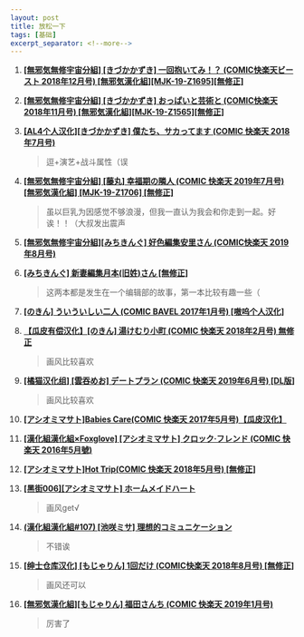 ```yaml
---
layout: post
title: 放松一下
tags: [基础]
excerpt_separator: <!--more-->
---
```

<!--more-->

1. [**[無邪気無修宇宙分組] [きづかかずき] 一回抱いてみ！？ (COMIC快楽天ビースト 2018年12月号) [無邪気漢化組][MJK-19-Z1695][無修正]**](https://wnacg.org/photos-index-aid-78677.html)

2. [**[無邪気無修宇宙分組] [きづかかずき] おっぱいと芸術と (COMIC快楽天 2018年11月号) [無邪気漢化組][MJK-19-Z1565][無修正]**](wnacg.org/photos-index-aid-72867.html)

3. [**[AL4个人汉化][きづかかずき] 僕たち、サカってます (COMIC 快楽天 2018年7月号)**](https://wnacg.org/photos-index-aid-69995.html)

   > 逗+演艺+战斗属性（误

4. [**[無邪気無修宇宙分組] [藤丸] 幸福期の隣人 (COMIC 快楽天 2019年7月号) [無邪気漢化組] [MJK-19-Z1706] [無修正]**](https://wnacg.org/photos-index-aid-78721.html)

   > 虽以巨乳为因感觉不够浪漫，但我一直认为我会和你走到一起。好诶！！（大叔发出震声

3. [**[無邪気無修宇宙分組][みちきんぐ] 好色編集安里さん (COMIC快楽天 2019年8月号)**](https://wnacg.org/photos-index-aid-79699.html)

4. [**[みちきんぐ] 新妻編集月本(旧姓)さん [無修正]**](https://wnacg.org/photos-index-aid-50651.html)

   > 这两本都是发生在一个编辑部的故事，第一本比较有趣一些（

5. [**[のきん] ういういしい二人 (COMIC BAVEL 2017年1月号) [嗷呜个人汉化]**](https://wnacg.org/photos-index-aid-79829.html)

6. [**【瓜皮有偿汉化】[のきん] 湯けむり小町 (COMIC 快楽天 2018年2月号) 無修正**](https://wnacg.org/photos-index-aid-79656.html)

   > 画风比较喜欢

6. [**[橘猫汉化组] [雲吞めお] デートプラン (COMIC 快楽天 2019年6月号) [DL版]**](https://wnacg.org/photos-index-aid-79443.html)

   > 画风比较喜欢
   
10. [**[アシオミマサト]Babies Care(COMlC 快楽天 2017年5月号)【瓜皮汉化】**](https://wnacg.org/photos-index-aid-44295.html)

11. [**[漢化組漢化組×Foxglove] [アシオミマサト] クロック·フレンド (COMIC 快楽天 2016年5月號)**](https://wnacg.org/photos-index-aid-34298.html)

12. [**[アシオミマサト]Hot Trip(COMIC 快楽天 2018年5月号) [無修正]**](https://wnacg.org/photos-index-aid-53820.html)

13. [**[黑街006][アシオミマサト] ホームメイドハート**](https://wnacg.org/photos-index-aid-17228.html)

    > 画风get√

14. [**(漢化組漢化組#107) [池咲ミサ] 理想的コミュニケーション**](https://wnacg.org/photos-index-aid-13592.html)

    > 不错诶

15. [**[绅士仓库汉化] [もじゃりん] 1回だけ (COMIC快楽天 2018年8月号) [無修正]**](https://wnacg.org/photos-index-aid-57888.html)

    > 画风还可以

16. [**[無邪気漢化組][もじゃりん] 福田さんち (COMIC 快楽天 2019年1月号)**](https://wnacg.org/photos-index-aid-78288.html)

    > 厉害了